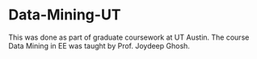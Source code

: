 # Data-Mining-UT
This was done as part of graduate coursework at UT Austin. The course Data Mining in EE was taught by Prof. Joydeep Ghosh.

